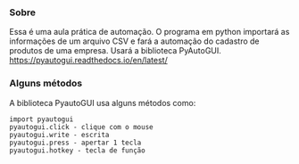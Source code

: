 ### Sobre
Essa é uma aula prática de automação.
O programa em python importará as informações de um arquivo CSV e fará a automação do cadastro de produtos de uma empresa.
Usará a biblioteca PyAutoGUI.
https://pyautogui.readthedocs.io/en/latest/

### Alguns métodos
A biblioteca PyautoGUI usa alguns métodos como:
```
import pyautogui
pyautogui.click - clique com o mouse
pyautogui.write - escrita
pyautogui.press - apertar 1 tecla
pyautogui.hotkey - tecla de função
```

